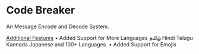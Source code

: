 # Code Breaker
An Message Encode and Decode System.

<u>Additional Features</u>
• Added Support for More Languages
தமிழ்
Hindi
Telugu
Kannada
Japanese and 100+ Languages.
• Added Support for Emojis
